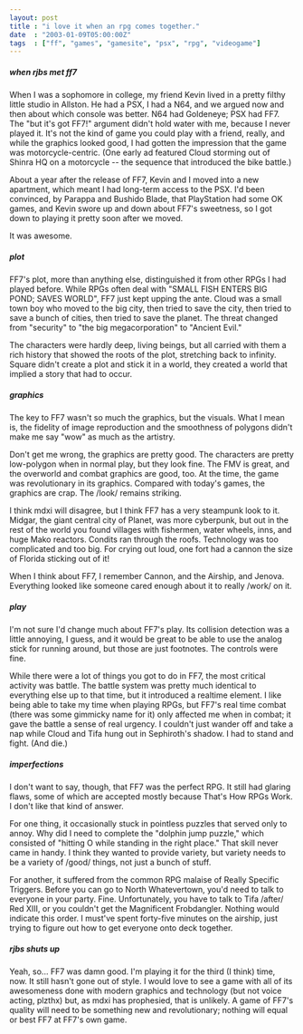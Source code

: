 ```yaml
---
layout: post
title : "i love it when an rpg comes together."
date  : "2003-01-09T05:00:00Z"
tags  : ["ff", "games", "gamesite", "psx", "rpg", "videogame"]
---
```

<h5>when rjbs met ff7</h5>

When I was a sophomore in college, my friend Kevin lived in a pretty filthy little studio in Allston.  He had a PSX, I had a N64, and we argued now and then about which console was better.  N64 had Goldeneye; PSX had FF7.  The "but it's got FF7!" argument didn't hold water with me, because I never played it. It's not the kind of game you could play with a friend, really, and while the graphics looked good, I had gotten the impression that the game was motorcycle-centric.  (One early ad featured Cloud storming out of Shinra HQ on a motorcycle -- the sequence that introduced the bike battle.)

About a year after the release of FF7, Kevin and I moved into a new apartment, which meant I had long-term access to the PSX.  I'd been convinced, by Parappa and Bushido Blade, that PlayStation had some OK games, and Kevin swore up and down about FF7's sweetness, so I got down to playing it pretty soon after we moved.

It was awesome.
<h5>plot</h5>

FF7's plot, more than anything else, distinguished it from other RPGs I had played before.  While RPGs often deal with "SMALL FISH ENTERS BIG POND; SAVES WORLD", FF7 just kept upping the ante.  Cloud was a small town boy who moved to the big city, then tried to save the city, then tried to save a bunch of cities, then tried to save the planet.  The threat changed from "security" to "the big megacorporation" to "Ancient Evil."

The characters were hardly deep, living beings, but all carried with them a rich history that showed the roots of the plot, stretching back to infinity. Square didn't create a plot and stick it in a world, they created a world that implied a story that had to occur.
<h5>graphics</h5>

The key to FF7 wasn't so much the graphics, but the visuals.  What I mean is, the fidelity of image reproduction and the smoothness of polygons didn't make me say "wow" as much as the artistry.

Don't get me wrong, the graphics are pretty good.  The characters are pretty low-polygon when in normal play, but they look fine.  The FMV is great, and the overworld and combat graphics are good, too.  At the time, the game was revolutionary in its graphics.  Compared with today's games, the graphics are crap.  The /look/ remains striking.

I think mdxi will disagree, but I think FF7 has a very steampunk look to it. Midgar, the giant central city of Planet, was more cyberpunk, but out in the rest of the world you found villages with fishermen, water wheels, inns, and huge Mako reactors.  Condits ran through the roofs.  Technology was too complicated and too big.  For crying out loud, one fort had a cannon the size of Florida sticking out of it!

When I think about FF7, I remember Cannon, and the Airship, and Jenova. Everything looked like someone cared enough about it to really /work/ on it.
<h5>play</h5>

I'm not sure I'd change much about FF7's play.  Its collision detection was a little annoying, I guess, and it would be great to be able to use the analog stick for running around, but those are just footnotes.  The controls were fine.

While there were a lot of things you got to do in FF7, the most critical activity was battle.  The battle system was pretty much identical to everything else up to that time, but it introduced a realtime element.  I like being able to take my time when playing RPGs, but FF7's real time combat (there was some gimmicky name for it) only affected me when in combat;  it gave the battle a sense of real urgency.  I couldn't just wander off and take a nap while Cloud and Tifa hung out in Sephiroth's shadow.  I had to stand and fight.  (And die.)
<h5>imperfections</h5>

I don't want to say, though, that FF7 was the perfect RPG.  It still had glaring flaws, some of which are accepted mostly because That's How RPGs Work. I don't like that kind of answer.

For one thing, it occasionally stuck in pointless puzzles that served only to annoy.  Why did I need to complete the "dolphin jump puzzle," which consisted of "hitting O while standing in the right place."  That skill never came in handy.  I think they wanted to provide variety, but variety needs to be a variety of /good/ things, not just a bunch of stuff.

For another, it suffered from the common RPG malaise of Really Specific Triggers.  Before you can go to North Whatevertown, you'd need to talk to everyone in your party.  Fine.  Unfortunately, you have to talk to Tifa  /after/ Red XIII, or you couldn't get the Magnificent Frobdangler.  Nothing would indicate this order.  I must've spent forty-five minutes on the airship, just trying to figure out how to get everyone onto deck together.
<h5>rjbs shuts up</h5>

Yeah, so... FF7 was damn good.  I'm playing it for the third (I think) time, now.  It still hasn't gone out of style.  I would love to see a game with all of its awesomeness done with modern graphics and technology (but not voice acting, plzthx) but, as mdxi has prophesied, that is unlikely.  A game of FF7's quality will need to be something new and revolutionary; nothing will equal or best FF7 at FF7's own game.

